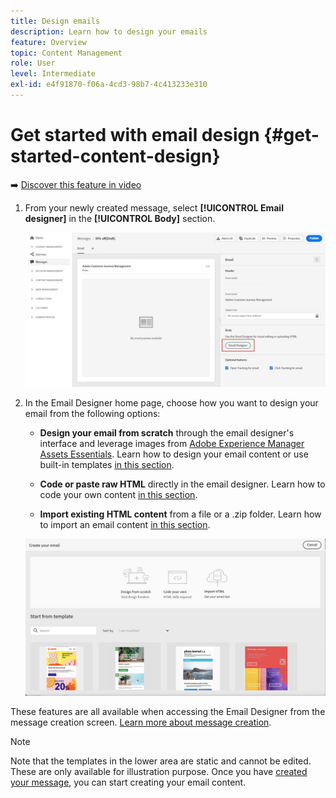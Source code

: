 ```yaml
---
title: Design emails
description: Learn how to design your emails
feature: Overview
topic: Content Management
role: User
level: Intermediate
exl-id: e4f91870-f06a-4cd3-98b7-4c413233e310
---
```

# Get started with email design {#get-started-content-design}

➡️ [Discover this feature in video](#video)

1. From your newly created message, select **[!UICONTROL Email designer]** in the **[!UICONTROL Body]** section.

    ![](assets/import-html_1.png)

1. In the Email Designer home page, choose how you want to design your email from the following options:

    * **Design your email from scratch** through the email designer's interface and leverage images from [Adobe Experience Manager Assets Essentials](assets-essentials.md). Learn how to design your email content or use built-in templates [in this section](create-email-content.md).

    * **Code or paste raw HTML** directly in the email designer. Learn how to code your own content [in this section](code-content.md).

    * **Import existing HTML content** from a file or a .zip folder. Learn how to import an email content [in this section](existing-content.md).

    ![](assets/email_designer_25.png)

These features are all available when accessing the Email Designer from the message creation screen. [Learn more about message creation](../messages/get-started-content.md).

>[!NOTE]
>
>Note that the templates in the lower area are static and cannot be edited. These are only available for illustration purpose.
Once you have [created your message](../messages/get-started-content.md), you can start creating your email content.
